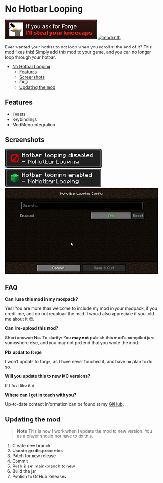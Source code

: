 
# No Hotbar Looping


![fabric](https://github.com/Erb3/NoHotbarLooping/blob/1.19.4/assets/fabric.png?raw=true)
[![modrinth](https://cdn.jsdelivr.net/npm/@intergrav/devins-badges@3/assets/cozy/available/modrinth_vector.svg)](https://modrinth.com/mod/NoHotbarLooping)

Ever wanted your hotbar to not loop when you scroll at the end of it? This mod fixes this!
Simply add this mod to your game, and you can no longer loop through your hotbar.

<!-- TOC -->
* [No Hotbar Looping](#no-hotbar-looping)
  * [Features](#features)
  * [Screenshots](#screenshots)
  * [FAQ](#faq)
  * [Updating the mod](#updating-the-mod)
<!-- TOC -->

## Features

- Toasts
- Keybindings
- ModMenu integration

## Screenshots

![Hotbarlooping disabled toast](https://github.com/Erb3/NoHotbarLooping/blob/1.19.4/assets/hotbarlooping-disabled.png?raw=true)
![Hotbarlooping enabled toast](https://github.com/Erb3/NoHotbarLooping/blob/1.19.4/assets/hotbarlooping-enabled.png?raw=true)
![ModMenu](https://github.com/Erb3/NoHotbarLooping/blob/1.19.4/assets/settings.png?raw=true)

## FAQ


**Can I use this mod in my modpack?**

Yes! You are more than welcome to include my mod in your modpack, if you credit me, and do not reupload the mod.
I would also appreciate if you told me about it 😊.

**Can I re-upload this mod?**

Short answer: No.
To clarify: You **may not** publish this mod's compiled jars somewhere else, and you may not pretend that you wrote the mod.

**Plz updat to forge**

I won't update to forge, as I have never touched it, and have no plan to do so.

**Will you update this to new MC versions?**

If I feel like it :)

**Where can I get in touch with you?**

Up-to-date contact information can be found at my [GitHub](https://github.com/Erb3/Erb3/blob/main/README.md).

## Updating the mod

> **Note**
> This is how I work when I update the mod to new version. You as a player should not have to do this.

1. Create new branch
2. Update gradle.properties
3. Patch for new release
4. Commit
5. Push & set main-branch to new
6. Build the jar
7. Publish to GitHub Releases